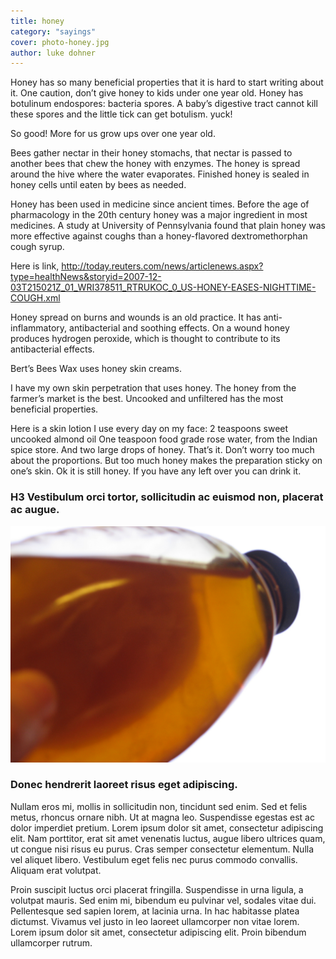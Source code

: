 ```yaml
---
title: honey
category: "sayings"
cover: photo-honey.jpg
author: luke dohner
---
```


Honey has so many beneficial properties that it is hard to start writing about it.
One caution, don’t give honey to kids under one year old. Honey has botulinum endospores: bacteria spores. A baby’s digestive tract cannot kill these spores and the little tick can get botulism. yuck!

So good! More for us grow ups over one year old.

Bees gather nectar in their honey stomachs, that nectar is passed to another bees that chew the honey with enzymes. The honey is spread around the hive where the water evaporates. Finished honey is sealed in honey cells until eaten by bees as needed.

Honey has been used in medicine since ancient times. Before the age of pharmacology in the 20th century honey was a major ingredient in most medicines.
A study at University of Pennsylvania found that plain honey was more effective against coughs than a honey-flavored dextromethorphan cough syrup.

Here is link,
http://today.reuters.com/news/articlenews.aspx?type=healthNews&storyid=2007-12-03T215021Z_01_WRI378511_RTRUKOC_0_US-HONEY-EASES-NIGHTTIME-COUGH.xml

Honey spread on burns and wounds is an old practice. It has anti-inflammatory, antibacterial and soothing effects.
On a wound honey produces hydrogen peroxide, which is thought to contribute to its antibacterial effects.

Bert’s Bees Wax uses honey skin creams.

I have my own skin perpetration that uses honey. The honey from the farmer’s market is the best. Uncooked and unfiltered has the most beneficial properties.

Here is a skin lotion I use every day on my face:
2 teaspoons sweet uncooked almond oil
One teaspoon food grade rose water, from the Indian spice store.
And two large drops of honey.
That’s it.
Don’t worry too much about the proportions. But too much honey makes the preparation sticky on one’s skin. Ok it is still honey.
If you have any left over you can drink it.

### H3 Vestibulum orci tortor, sollicitudin ac euismod non, placerat ac augue.



![](photo-honey.jpg)



### Donec hendrerit laoreet risus eget adipiscing.

Nullam eros mi, mollis in sollicitudin non, tincidunt sed enim. Sed et felis metus, rhoncus ornare nibh. Ut at magna leo. Suspendisse egestas est ac dolor imperdiet pretium. Lorem ipsum dolor sit amet, consectetur adipiscing elit. Nam porttitor, erat sit amet venenatis luctus, augue libero ultrices quam, ut congue nisi risus eu purus. Cras semper consectetur elementum. Nulla vel aliquet libero. Vestibulum eget felis nec purus commodo convallis. Aliquam erat volutpat.

Proin suscipit luctus orci placerat fringilla. Suspendisse in urna ligula, a volutpat mauris. Sed enim mi, bibendum eu pulvinar vel, sodales vitae dui. Pellentesque sed sapien lorem, at lacinia urna. In hac habitasse platea dictumst. Vivamus vel justo in leo laoreet ullamcorper non vitae lorem. Lorem ipsum dolor sit amet, consectetur adipiscing elit. Proin bibendum ullamcorper rutrum.
